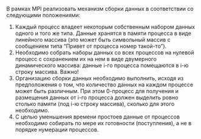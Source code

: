 В рамках MPI реализовать механизм сборки данных в соответствии со следующими положениями:
1) Каждый процесс владеет некоторым собственным набором данных одного и того же типа. Данные хранятся в памяти процесса в виде линейного массива (это может быть символьный массив с сообщением типа “Привет от процесса номер такой-то”).
2) Необходимо собрать наборы данных со всех процессов на нулевой процесс с сохранением их на нем в виде двумерного динамического массива: данные i-го процесса помещаются в i-ю строку массива.
Важно!
1) Организацию сборки данных необходимо выполнить, исходя из предположения о том, что количество данных на каждом процессе может быть различным. При этом 0-процесс для получения и размещения данных от i-го процесса должен выделить ровно столько памяти (под i-ю строку массива), сколько для этого необходимо.
2) С целью уменьшения времени простоев данные от процессов необходимо собирать по мере их готовности (поступления), а не в порядке нумерации процессов.
